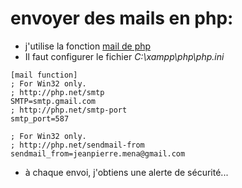 
# envoyer des mails en php:

* j'utilise la fonction [mail de php](https://www.php.net/manual/fr/function.mail.php)
* Il faut configurer le fichier *C:\xampp\php\php.ini*

```
[mail function]
; For Win32 only.
; http://php.net/smtp
SMTP=smtp.gmail.com
; http://php.net/smtp-port
smtp_port=587

; For Win32 only.
; http://php.net/sendmail-from
sendmail_from=jeanpierre.mena@gmail.com
```

* à chaque envoi, j'obtiens une alerte de sécurité...